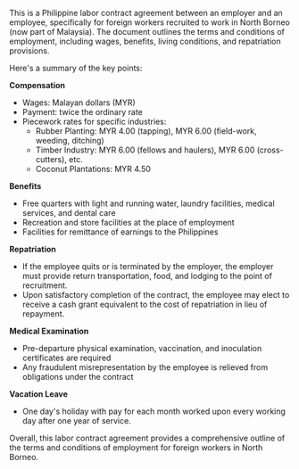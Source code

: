 This is a Philippine labor contract agreement between an employer and an employee, specifically for foreign workers recruited to work in North Borneo (now part of Malaysia). The document outlines the terms and conditions of employment, including wages, benefits, living conditions, and repatriation provisions.

Here's a summary of the key points:

**Compensation**

* Wages: Malayan dollars (MYR)
* Payment: twice the ordinary rate
* Piecework rates for specific industries:
	+ Rubber Planting: MYR 4.00 (tapping), MYR 6.00 (field-work, weeding, ditching)
	+ Timber Industry: MYR 6.00 (fellows and haulers), MYR 6.00 (cross-cutters), etc.
	+ Coconut Plantations: MYR 4.50

**Benefits**

* Free quarters with light and running water, laundry facilities, medical services, and dental care
* Recreation and store facilities at the place of employment
* Facilities for remittance of earnings to the Philippines

**Repatriation**

* If the employee quits or is terminated by the employer, the employer must provide return transportation, food, and lodging to the point of recruitment.
* Upon satisfactory completion of the contract, the employee may elect to receive a cash grant equivalent to the cost of repatriation in lieu of repayment.

**Medical Examination**

* Pre-departure physical examination, vaccination, and inoculation certificates are required
* Any fraudulent misrepresentation by the employee is relieved from obligations under the contract

**Vacation Leave**

* One day's holiday with pay for each month worked upon every working day after one year of service.

Overall, this labor contract agreement provides a comprehensive outline of the terms and conditions of employment for foreign workers in North Borneo.